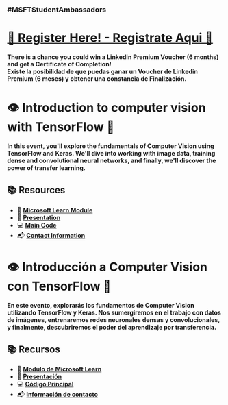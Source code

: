 ### #MSFTStudentAmbassadors

# [**🎉 Register Here! - Registrate Aqui 🎉**](https://forms.office.com/Pages/ResponsePage.aspx?id=oBzDhDusrk6tEVGdgCM-b3OCv62PznhHm-dSCaLwRlhUNlIwWE1VMUxONzNNNEQ3WVdaQjU4ODg3WS4u&wt.mc_id=studentamb_336682)

**There is a chance you could win a Linkedin Premium Voucher (6 months) and get a Certificate of Completion!**</br>
**Existe la posibilidad de que puedas ganar un Voucher de Linkedin Premium (6 meses) y obtener una constancia de Finalización.**


# 👁️ Introduction to computer vision with TensorFlow 🤖

**In this event, you'll explore the fundamentals of Computer Vision using TensorFlow and Keras. We'll dive into working with image data, training dense and convolutional neural networks, and finally, we'll discover the power of transfer learning.**

## 📚 Resources

- 📘 [**Microsoft Learn Module**](https://learn.microsoft.com/en-us/training/modules/intro-computer-vision-tensorflow/?wt.mc_id=studentamb_336682)
- 📑 [**Presentation**](https://github.com/Gilberto-Guzman-Student-Ambassadors/Introduction_to_Computer_Vision_with_TensorFlow/tree/main/presentation/?wt.mc_id=studentamb_336682)
- 💻 [**Main Code**](https://github.com/Gilberto-Guzman-Student-Ambassadors/Introduction_to_Computer_Vision_with_TensorFlow/tree/main/code-mod-for-windows/?wt.mc_id=studentamb_336682)
- 📬 [**Contact Information**](https://gilberto-guzman.github.io/?wt.mc_id=studentamb_336682)

# 👁️  Introducción a Computer Vision con TensorFlow 🤖

**En este evento, explorarás los fundamentos de Computer Vision utilizando TensorFlow y Keras. Nos sumergiremos en el trabajo con datos de imágenes, entrenaremos redes neuronales densas y convolucionales, y finalmente, descubriremos el poder del aprendizaje por transferencia.**

## 📚 Recursos

- 📘 [**Modulo de Microsoft Learn**](https://learn.microsoft.com/en-us/training/modules/intro-computer-vision-tensorflow/?wt.mc_id=studentamb_336682)
- 📑 [**Presentación**](https://github.com/Gilberto-Guzman-Student-Ambassadors/Introduction_to_Computer_Vision_with_TensorFlow/tree/main/presentation/?wt.mc_id=studentamb_336682)
- 💻 [**Código Principal**](https://github.com/Gilberto-Guzman-Student-Ambassadors/Introduction_to_Computer_Vision_with_TensorFlow/tree/main/code-mod-for-windows/?wt.mc_id=studentamb_336682)
- 📬 [**Información de contacto**](https://gilberto-guzman.github.io/?wt.mc_id=studentamb_336682)
